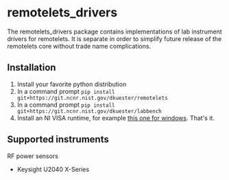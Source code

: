 # remotelets_drivers
The remotelets_drivers package contains implementations of lab instrument drivers for remotelets.
It is separate in order to simplify future release of the remotelets core without trade name complications.

## Installation
1. Install your favorite python distribution
2. In a command prompt `pip install git+https://git.ncnr.nist.gov/dkuester/remotelets`
3. In a command prompt `pip install git+https://git.ncnr.nist.gov/dkuester/labbench`
4. Install an NI VISA runtime, for example [this one for windows](http://download.ni.com/support/softlib/visa/NI-VISA/16.0/Windows/NIVISA1600runtime.exe).
That's it.

## Supported instruments
RF power sensors
* Keysight U2040 X-Series